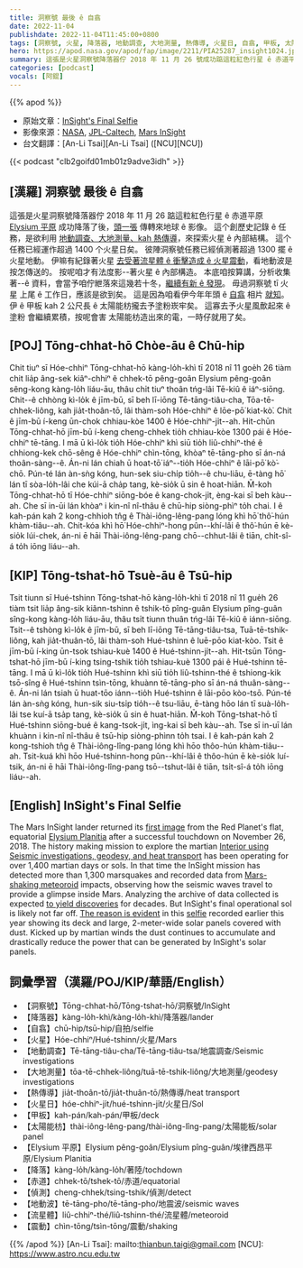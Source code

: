 ```yaml
---
title: 洞察號 最後 ê 自翕
date: 2022-11-04
publishdate: 2022-11-04T11:45:00+0800
tags: [洞察號, 火星, 降落器, 地動調查, 大地測量, 熱傳導, 火星日, 自翕, 甲板, 太陽能枋, Elysium 平原, 降落, 赤道, 偵測, 地震波, 流星體]
hero: https://apod.nasa.gov/apod/fap/image/2211/PIA25287_insight1024.jpg
summary: 這張是火星洞察號降落器佇 2018 年 11 月 26 號成功踮這粒紅色行星 ê 赤道平原 Elysium 平原降落了後，頭一張傳轉來地球 ê 影像。
categories: [podcast]
vocals: [阿錕]
---
```


{{% apod %}}

- 原始文章：[InSight's Final Selfie](https://apod.nasa.gov/apod/ap221104.html)
- 影像來源：[NASA](https://www.nasa.gov), [JPL-Caltech](https://www.jpl.nasa.gov/), [Mars InSight](https://mars.nasa.gov/insight/)
- 台文翻譯：[An-Li Tsai][An-Li Tsai] ([NCU][NCU])

{{< podcast "clb2goifd01mb01z9adve3idh" >}}

## [漢羅] 洞察號 最後 ê 自翕
這張是火星洞察號降落器佇 2018 年 11 月 26 踮這粒紅色行星 ê 赤道平原 [Elysium 平原][Elysium Planitia] 成功降落了後，[頭一張][first image] 傳轉來地球 ê 影像。
這个創歷史記錄 ê 任務，是欲利用 [地動調查、大地測量、kah 熱傳導][Interior using Seismic investigations, geodesy, and heat transport]，來探索火星 ê 內部結構。
這个任務已經運作超過 1400 个火星日矣。
彼陣洞察號任務已經偵測著超過 1300 擺 ê 火星地動。
伊嘛有紀錄著火星 [去受著流星體 ê 衝擊造成 ê 火星震動][Mars-shaking meteoroid]，看地動波是按怎傳送的。
按呢咱才有法度影--著火星 ê 內部構造。
本底咱按算講，分析收集著--ê 資料，會當予咱佇紲落來這幾若十冬，[繼續有新 ê 發現][to yield discoveries]。
毋過洞察號 tī 火星 上尾 ê 工作日，應該是欲到矣。
這是因為咱看伊今年年頭 ê [自翕][selfie] 相片 [就知][The reason is evident]。
伊 ê 甲板 kah 2 公尺長 ê 太陽能枋攏去予塗粉崁牢矣。
這寡去予火星風歕起來 ê 塗粉 會繼續累積，按呢會害 太陽能枋造出來的電，一時仔就用了矣。

## [POJ] Tōng-chhat-hō Chòe-āu ê Chū-hip
Chit tiuⁿ sī Hóe-chhiⁿ Tōng-chhat-hō kàng-lo̍h-khì tī 2018 nî 11 goe̍h 26 tiàm chit lia̍p âng-sek kiâⁿ-chhiⁿ ê chhek-tō pêng-goân Elysium pêng-goân sêng-kong kàng-lo̍h liáu-āu, thâu chi̍t tiuⁿ thoân tńg-lâi Tē-kiû ê iáⁿ-siōng.
Chit--ê chhòng kì-lo̍k ê jīm-bū, sī beh lī-iōng Tē-tāng-tiâu-cha, Tōa-tē-chhek-liông, kah jia̍t-thoân-tō, lâi thàm-soh Hóe-chhiⁿ ê lōe-pō͘ kiat-kò͘.
Chit ê jīm-bū í-keng ūn-chok chhiau-kòe 1400 ê Hóe-chhiⁿ-ji̍t--ah.
Hit-chūn Tōng-chhat-hō jīm-bū í-keng cheng-chhek tio̍h chhiau-kòe 1300 pái ê Hóe-chhiⁿ tē-tāng.
I mā ū kì-lo̍k tio̍h Hóe-chhiⁿ khì siū tio̍h liû-chhiⁿ-thé ê chhiong-kek chō-sêng ê Hóe-chhiⁿ chìn-tōng, khòaⁿ tē-tāng-pho sī án-ná thoân-sàng--ê.
Án-ni lán chiah ū hoat-tō͘ iáⁿ--tio̍h Hóe-chhiⁿ ê lāi-pō͘ kò͘-chō.
Pún-té lán àn-sǹg kóng, hun-sek siu-chi̍p tio̍h--ê chu-liāu, ē-tàng hō͘ lán tī sòa-lo̍h-lâi che kúi-ā cha̍p tang, kè-sio̍k ū sin ê hoat-hiān.
M̄-koh Tōng-chhat-hō tī Hóe-chhiⁿ siōng-bóe ê kang-chok-ji̍t, èng-kai sī beh kàu--ah.
Che sī in-ūi lán khòaⁿ i kin-nî nî-thâu ê chū-hip siòng-phìⁿ to̍h chai.
I ê kah-pán kah 2 kong-chhioh tn̂g ê Thài-iông-lêng-pang lóng khì hō͘ thô͘-hún khàm-tiâu--ah.
Chit-kóa khì hō͘ Hóe-chhiⁿ-hong pûn--khí-lâi ê thô͘-hún ē kè-sio̍k lúi-chek, án-ni ē hāi Thài-iông-lêng-pang chō--chhut-lâi ê tiān, chi̍t-sî-á to̍h iōng liáu--ah.

## [KIP] Tōng-tshat-hō Tsuè-āu ê Tsū-hip
Tsit tiunn sī Hué-tshinn Tōng-tshat-hō kàng-lo̍h-khì tī 2018 nî 11 gue̍h 26 tiàm tsit lia̍p âng-sik kiânn-tshinn ê tshik-tō pîng-guân Elysium pîng-guân sîng-kong kàng-lo̍h liáu-āu, thâu tsi̍t tiunn thuân tńg-lâi Tē-kiû ê iánn-siōng.
Tsit--ê tshòng kì-lo̍k ê jīm-bū, sī beh lī-iōng Tē-tāng-tiâu-tsa, Tuā-tē-tshik-liông, kah jia̍t-thuân-tō, lâi thàm-soh Hué-tshinn ê luē-pōo kiat-kòo.
Tsit ê jīm-bū í-king ūn-tsok tshiau-kuè 1400 ê Hué-tshinn-ji̍t--ah.
Hit-tsūn Tōng-tshat-hō jīm-bū í-king tsing-tshik tio̍h tshiau-kuè 1300 pái ê Hué-tshinn tē-tāng.
I mā ū kì-lo̍k tio̍h Hué-tshinn khì siū tio̍h liû-tshinn-thé ê tshiong-kik tsō-sîng ê Hué-tshinn tsìn-tōng, khuànn tē-tāng-pho sī án-ná thuân-sàng--ê.
Án-ni lán tsiah ū huat-tōo iánn--tio̍h Hué-tshinn ê lāi-pōo kòo-tsō.
Pún-té lán àn-sǹg kóng, hun-sik siu-tsi̍p tio̍h--ê tsu-liāu, ē-tàng hōo lán tī suà-lo̍h-lâi tse kuí-ā tsa̍p tang, kè-sio̍k ū sin ê huat-hiān.
M̄-koh Tōng-tshat-hō tī Hué-tshinn siōng-bué ê kang-tsok-ji̍t, ìng-kai sī beh kàu--ah.
Tse sī in-uī lán khuànn i kin-nî nî-thâu ê tsū-hip siòng-phìnn to̍h tsai.
I ê kah-pán kah 2 kong-tshioh tn̂g ê Thài-iông-lîng-pang lóng khì hōo thôo-hún khàm-tiâu--ah.
Tsit-kuá khì hōo Hué-tshinn-hong pûn--khí-lâi ê thôo-hún ē kè-sio̍k luí-tsik, án-ni ē hāi Thài-iông-lîng-pang tsō--tshut-lâi ê tiān, tsi̍t-sî-á to̍h iōng liáu--ah.

## [English] InSight's Final Selfie
The Mars InSight lander returned its [first image][first image] from the Red Planet's flat, equatorial [Elysium Planitia][Elysium Planitia] after a successful touchdown on November 26, 2018.
The history making mission to explore the martian [Interior using Seismic investigations, geodesy, and heat transport][Interior using Seismic investigations, geodesy, and heat transport] has been operating for over 1,400 martian days or sols.
In that time the InSight mission has detected more than 1,300 marsquakes and recorded data from [Mars-shaking meteoroid][Mars-shaking meteoroid] impacts, observing how the seismic waves travel to provide a glimpse inside Mars.
Analyzing the archive of data collected is expected [to yield discoveries][to yield discoveries] for decades.
But InSight's final operational sol is likely not far off.
[The reason is evident][The reason is evident] in this [selfie][selfie] recorded earlier this year showing its deck and large, 2-meter-wide solar panels covered with dust.
Kicked up by martian winds the dust continues to accumulate and drastically reduce the power that can be generated by InSight's solar panels.


## 詞彙學習（漢羅/POJ/KIP/華語/English）
- 【洞察號】Tōng-chhat-hō/Tōng-tshat-hō/洞察號/InSight
- 【降落器】kàng-lo̍h-khì/kàng-lo̍h-khì/降落器/lander
- 【自翕】chū-hip/tsū-hip/自拍/selfie
- 【火星】Hóe-chhiⁿ/Hué-tshinn/火星/Mars
- 【地動調查】Tē-tāng-tiâu-cha/Tē-tāng-tiâu-tsa/地震調查/Seismic investigations
- 【大地測量】tōa-tē-chhek-liông/tuā-tē-tshik-liông/大地測量/geodesy investigations
- 【熱傳導】jia̍t-thoân-tō/jia̍t-thuân-tō/熱傳導/heat transport
- 【火星日】hóe-chhiⁿ-ji̍t/hué-tshinn-ji̍t/火星日/Sol
- 【甲板】kah-pán/kah-pán/甲板/deck
- 【太陽能枋】thài-iông-lêng-pang/thài-iông-lîng-pang/太陽能板/solar panel
- 【Elysium 平原】Elysium pêng-goân/Elysium pîng-guân/埃律西昂平原/Elysium Planitia
- 【降落】kàng-lo̍h/kàng-lo̍h/著陸/tochdown
- 【赤道】chhek-tō/tshek-tō/赤道/equatorial
- 【偵測】cheng-chhek/tsing-tshik/偵測/detect
- 【地動波】tē-tāng-pho/tē-tāng-pho/地震波/seismic waves
- 【流星體】liû-chhiⁿ-thé/liû-tshinn-thé/流星體/meteoroid
- 【震動】chìn-tōng/tsìn-tōng/震動/shaking


{{% /apod %}}
[An-Li Tsai]: mailto:thianbun.taigi@gmail.com
[NCU]: https://www.astro.ncu.edu.tw

[copyright]: https://apod.nasa.gov/apod/fap/lib/about_apod.html#srapply
[License]: https://creativecommons.org/licenses/by/2.0/


[first image]:https://apod.nasa.gov/apod/ap181127.html
[Elysium Planitia]:https://mars.nasa.gov/insight/timeline/prelaunch/landing-site-selection/
[Interior using Seismic investigations, geodesy, and heat transport]:https://mars.nasa.gov/insight/
[Mars-shaking meteoroid]:https://www.nasa.gov/feature/jpl/nasa-s-insight-lander-detects-stunning-meteoroid-impact-on-mars
[to yield discoveries]:https://phys.org/news/2022-10-major-meteorite-impacts-interior-mars.html
[The reason is evident]:https://www.nasa.gov/feature/jpl/nasa-prepares-to-say-farewell-to-insight-spacecraft
[selfie]:https://photojournal.jpl.nasa.gov/catalog/PIA25287


